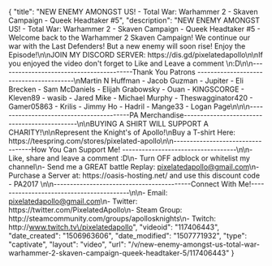 {
    "title": "NEW ENEMY AMONGST US! - Total War: Warhammer 2 - Skaven Campaign - Queek Headtaker #5",
    "description": "NEW ENEMY AMONGST US! - Total War: Warhammer 2 - Skaven Campaign - Queek Headtaker #5 - Welcome back to the Warhammer 2 Skaven Campaign! We continue our war with the Last Defenders! But a new enemy will soon rise! Enjoy the Episode!\n\nJOIN MY DISCORD SERVER: https:\/\/dis.gd\/pixelatedapollo\n\nIf you enjoyed the video don't forget to Like and Leave a comment \n:D\n\n-----------------------------------------Thank You Patrons ----------------------------------------\nMartin N Huffman - Jacob Guzman - Jupiter - Eli Brecken - Sam McDaniels - Elijah Grabowsky - Ouan - KINGSCORGE - Kleven89 - wasib - Jared Mike - Michael Murphy - Theswagginator420 - Gamer05863 - Krilis - Jimmy Ho - Hadril -  Mange33 - Logan Page\n\n\n-----------------------------------------PA Merchandise---------------------------------------------\n\nBUYING A SHIRT WILL SUPPORT A CHARITY!\n\nRepresent the Knight's of Apollo!\nBuy a T-shirt Here: https:\/\/teespring.com\/stores\/pixelated-apollo\n\n----------------------------------How You Can Support Me! -----------------------------------\n\n- Like, share and leave a comment :D\n- Turn OFF adblock or whitelist my channel\n- Send me a GREAT battle Replay: pixelatedapollo@gmail.com\n- Purchase a Server at: https:\/\/oasis-hosting.net\/ and use this discount code - PA2017 \n\n------------------------------------------Connect With Me!-----------------------------------------\n\n- Email: pixelatedapollo@gmail.com\n- Twitter: https:\/\/twitter.com\/PixelatedApollo\n- Steam Group:  http:\/\/steamcommunity.com\/groups\/apollosknights\n- Twitch: http:\/\/www.twitch.tv\/pixelatedapollo",
    "videoid": "117406443",
    "date_created": "1506963606",
    "date_modified": "1507771932",
    "type": "captivate",
    "layout": "video",
    "url": "\/v\/new-enemy-amongst-us-total-war-warhammer-2-skaven-campaign-queek-headtaker-5\/117406443"
}